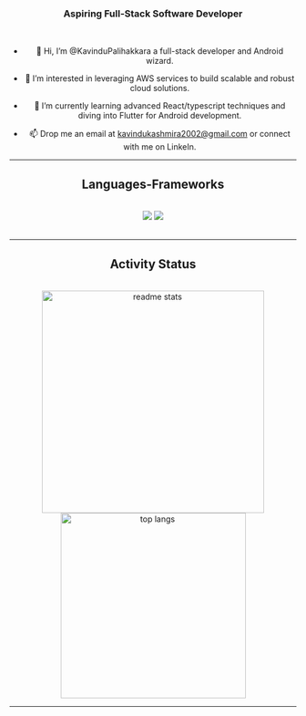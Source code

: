 
<h3 align="center">Aspiring Full-Stack Software Developer</h3>
<br/>

<div align="center"> 

 - 👋 Hi, I’m @KavinduPalihakkara a full-stack developer and Android wizard.
 
- 👀 I’m interested in leveraging AWS services to build scalable and robust cloud solutions.
  
- 🌱 I’m currently learning advanced React/typescript techniques and diving into Flutter for Android development.
  
- 📫 Drop me an email at kavindukashmira2002@gmail.com or connect with me on LinkeIn.

</div>
<hr/>
 
<h2 align="center">Languages-Frameworks</h2>
<br/>
<div align="center">
    <img src="https://skillicons.dev/icons?i=react,flutter,html,css,vscode,github,figma,java,postman" />
    <img src="https://skillicons.dev/icons?i=nodejs,python,javascript,typescript,express,firebase,mongodb" /><br>
</div>
<br/>
<hr/>

<h2 align="center">Activity Status</h2>
<br>
<div align=center>
  <img width=390 src="https://github-readme-stats.vercel.app/api?username=KavinduPalihakkara&count_private=true&show_icons=true&theme=react&rank_icon=github&border_radius=10" alt="readme stats" /> 
 <br/>
  <img width=325 align="center" src="https://github-readme-stats.vercel.app/api/top-langs/?username=salesp07&hide=HTML&langs_count=8&layout=compact&theme=react&border_radius=10&size_weight=0.5&count_weight=0.5&exclude_repo=github-readme-stats" alt="top langs" />

</div>

<hr/>

